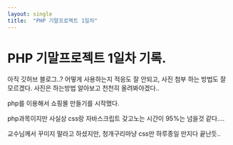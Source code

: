 ```yaml
---
layout: single
title:  "PHP 기말프로젝트 1일차"
---
```


# PHP 기말프로젝트 1일차 기록.

아직 깃허브 블로그..? 어떻게 사용하는지 적응도 잘 안되고, 사진 첨부 하는 방법도 잘 모르겠다.
사진은 하는방법 알아보고 천천히 올려봐야겠다..

php를 이용해서 쇼핑몰 만들기를 시작했다.

php과목이지만 사실상 css랑 자바스크립트 갖고노는 시간이 95%는 넘을것 같다....

교수님께서 꾸미지 말라고 하셨지만, 청개구리마냥 css만 하루종일 만지다 끝난듯..
